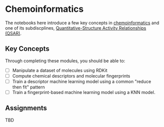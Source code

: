 # Chemoinformatics

The notebooks here introduce a few key concepts in [chemoinformatics](https://pubs.acs.org/doi/10.1021/ci600234z) and 
one of its subdiscplines, [Quantitative-Structure Activity Relationships (QSAR)](https://pubs.acs.org/doi/full/10.1021/cr200066h).

## Key Concepts

Through completing these modules, you should be able to:

- [ ] Manipulate a dataset of molecules using RDKit
- [ ] Compute chemical descriptors and molecular fingerprints
- [ ] Train a descriptor machine learning model using a common "reduce then fit" pattern
- [ ] Train a fingerprint-based machine learning model using a KNN model.

## Assignments

TBD
